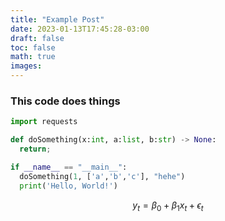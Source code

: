 ```yaml
---
title: "Example Post"
date: 2023-01-13T17:45:28-03:00
draft: false
toc: false
math: true
images:
---
```


### This code does things

```python
import requests

def doSomething(x:int, a:list, b:str) -> None:
  return;

if __name__ == "__main__":
  doSomething(1, ['a','b','c'], "hehe")
  print('Hello, World!')

```

$$y_t = \beta_0 + \beta_1 x_t + \epsilon_t$$